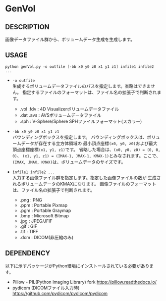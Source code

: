 # GenVol

## DESCRIPTION
画像データファイル群から、ボリュームデータ生成を生成します。

## USAGE
```
python genVol.py -o outfile [-bb x0 y0 z0 x1 y1 z1] infile1 infile2 ...
```

* `-o outfile`<br>
生成するボリュームデータファイルのパスを指定します。省略はできません。
指定するファイルのフォーマットは、ファイル名の拡張子で判断されます。

  * .vol .fdv : 4D Visualizerボリュームデータファイル
  * .dat .avs : AVSボリュームデータファイル
  * .sph      : V-Sphere/Sphere SPHファイルフォーマット(スカラー)

* `-bb x0 y0 z0 x1 y1 z1`<br>
バウンディングボックスを指定します。
バウンディングボックスは、ボリュームデータが存在する立方体領域の
最小頂点座標`(x0, y0, z0)`および最大頂点座標座標`(x1, y1, z1)`です。
省略した場合は、`(x0, y0, z0) = (0, 0, 0)`、
`(x1, y1, z1) = (IMAX-1, JMAX-1, KMAX-1)`とみなされます。ここで、
`(IMAX, JMAX, KMAX)`は、ボリュームデータのサイズです。

* `infile1 infile2 ...`<br>
入力する画像ファイル群を指定します。指定した画像ファイルの数が
生成されるボリュームデータのKMAXになります。
画像ファイルのフォーマットは、ファイル名の拡張子で判断されます。

  * .png : PNG
  * .ppm : Portable Pixmap
  * .pgm : Portable Graymap
  * .bmp : Microsoft Bitmap
  * .jpg : JPEG/JFIF
  * .gif : GIF
  * .tif : TIFF
  * .dcm : DICOM(非圧縮のみ)

## DEPENDENCY
以下に示すパッケージがPython環境にインストールされている必要があります。

  * Pillow - PIL(Python Imaging Library) fork  https://pillow.readthedocs.io/
  * pydicom (DICOMファイル入力時) https://github.com/pydicom/pydicom/pydicom

